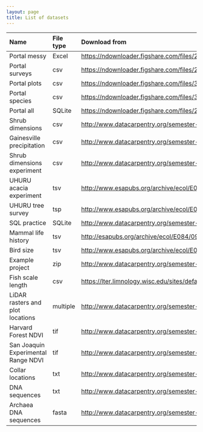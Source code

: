 ```yaml
---
layout: page
title: List of datasets
---
```


| Name | File type | Download from |
|:--------|:-------|:--------|
| Portal messy | Excel | <https://ndownloader.figshare.com/files/2252083> |
| Portal surveys | csv | <https://ndownloader.figshare.com/files/2292172> |
| Portal plots | csv | <https://ndownloader.figshare.com/files/3299474> |
| Portal species | csv | <https://ndownloader.figshare.com/files/3299483> |
| Portal all | SQLite | <https://ndownloader.figshare.com/files/2292171> |
| Shrub dimensions | csv | <http://www.datacarpentry.org/semester-biology/data/shrub-dimensions-labeled.csv> |
| Gainesville precipitation | csv | <http://www.datacarpentry.org/semester-biology/data/gainesville-precip.csv> |
| Shrub dimensions experiment | csv | <http://www.datacarpentry.org/semester-biology/data/shrub-volume-experiment.csv> |
| UHURU acacia experiment | tsv | <http://www.esapubs.org/archive/ecol/E095/064/ACACIA_DREPANOLOBIUM_SURVEY.txt> |
| UHURU tree survey | tsp | <http://www.esapubs.org/archive/ecol/E095/064/TREE_SURVEYS.txt> |
| SQL practice | SQLite | <http://www.datacarpentry.org/semester-biology/data/sql-practice.sqlite> |
| Mammal life history | tsv | <http://esapubs.org/archive/ecol/E084/093/Mammal_lifehistories_v2.txt> |
| Bird size | tsv | <http://www.esapubs.org/archive/ecol/E088/096/avian_ssd_jan07.txt> |
| Example project | zip | <http://www.datacarpentry.org/semester-biology/data/example_project.zip> |
| Fish scale length | csv | <https://lter.limnology.wisc.edu/sites/default/files/Gaeta_etal_CLC_data.csv> |
| LiDAR rasters and plot locations | multiple | <http://www.datacarpentry.org/semester-biology/data/NEON-airborne.zip> |
| Harvard Forest NDVI | tif | <http://www.datacarpentry.org/semester-biology/data/HARV-NDVI.zip> |
| San Joaquin Experimental Range NDVI | tif | <http://www.datacarpentry.org/semester-biology/data/SJER-NDVI.zip> |
| Collar locations | txt | <http://www.datacarpentry.org/semester-biology/data/collar-data-2016-01.zip> |
| DNA sequences | txt | <http://www.datacarpentry.org/semester-biology/data/dna-sequences-1.txt> |
| Archaea DNA sequences | fasta | <http://www.datacarpentry.org/semester-biology/data/archaea-dna.zip> |
